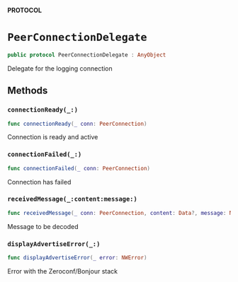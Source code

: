 **PROTOCOL**

# `PeerConnectionDelegate`

```swift
public protocol PeerConnectionDelegate : AnyObject
```

Delegate for the logging connection

## Methods
### `connectionReady(_:)`

```swift
func connectionReady(_ conn: PeerConnection)
```

Connection is ready and active

### `connectionFailed(_:)`

```swift
func connectionFailed(_ conn: PeerConnection)
```

Connection has failed

### `receivedMessage(_:content:message:)`

```swift
func receivedMessage(_ conn: PeerConnection, content: Data?, message: NWProtocolFramer.Message)
```

Message to be decoded

### `displayAdvertiseError(_:)`

```swift
func displayAdvertiseError(_ error: NWError)
```

Error with the Zeroconf/Bonjour stack
